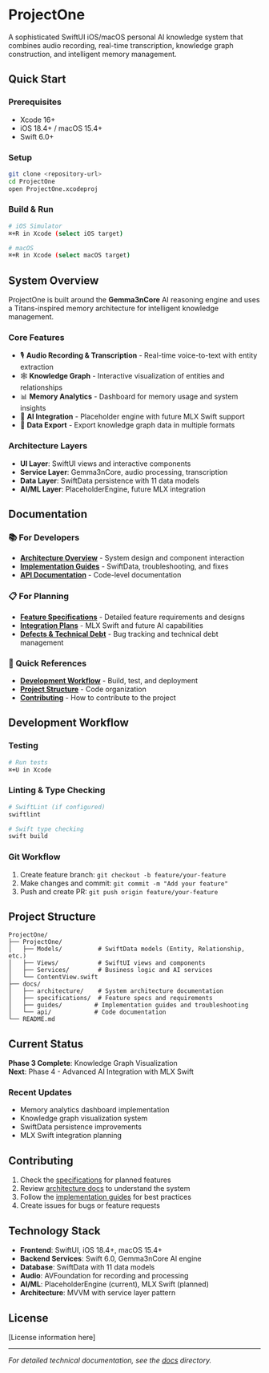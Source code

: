 # ProjectOne

A sophisticated SwiftUI iOS/macOS personal AI knowledge system that combines audio recording, real-time transcription, knowledge graph construction, and intelligent memory management.

## Quick Start

### Prerequisites
- Xcode 16+ 
- iOS 18.4+ / macOS 15.4+
- Swift 6.0+

### Setup
```bash
git clone <repository-url>
cd ProjectOne
open ProjectOne.xcodeproj
```

### Build & Run
```bash
# iOS Simulator
⌘+R in Xcode (select iOS target)

# macOS
⌘+R in Xcode (select macOS target)
```

## System Overview

ProjectOne is built around the **Gemma3nCore** AI reasoning engine and uses a Titans-inspired memory architecture for intelligent knowledge management.

### Core Features
- 🎙️ **Audio Recording & Transcription** - Real-time voice-to-text with entity extraction
- 🕸️ **Knowledge Graph** - Interactive visualization of entities and relationships  
- 📊 **Memory Analytics** - Dashboard for memory usage and system insights
- 🧠 **AI Integration** - Placeholder engine with future MLX Swift support
- 💾 **Data Export** - Export knowledge graph data in multiple formats

### Architecture Layers
- **UI Layer**: SwiftUI views and interactive components
- **Service Layer**: Gemma3nCore, audio processing, transcription
- **Data Layer**: SwiftData persistence with 11 data models
- **AI/ML Layer**: PlaceholderEngine, future MLX integration

## Documentation

### 📚 For Developers
- **[Architecture Overview](docs/architecture/)** - System design and component interaction
- **[Implementation Guides](docs/guides/)** - SwiftData, troubleshooting, and fixes
- **[API Documentation](docs/api/)** - Code-level documentation

### 📋 For Planning
- **[Feature Specifications](docs/specifications/)** - Detailed feature requirements and designs
- **[Integration Plans](docs/specifications/)** - MLX Swift and future AI capabilities
- **[Defects & Technical Debt](docs/DEFECTS.md)** - Bug tracking and technical debt management

### 🚀 Quick References
- **[Development Workflow](#development-workflow)** - Build, test, and deployment
- **[Project Structure](#project-structure)** - Code organization
- **[Contributing](#contributing)** - How to contribute to the project

## Development Workflow

### Testing
```bash
# Run tests
⌘+U in Xcode
```

### Linting & Type Checking
```bash
# SwiftLint (if configured)
swiftlint

# Swift type checking
swift build
```

### Git Workflow
1. Create feature branch: `git checkout -b feature/your-feature`
2. Make changes and commit: `git commit -m "Add your feature"`
3. Push and create PR: `git push origin feature/your-feature`

## Project Structure

```
ProjectOne/
├── ProjectOne/
│   ├── Models/          # SwiftData models (Entity, Relationship, etc.)
│   ├── Views/           # SwiftUI views and components
│   ├── Services/        # Business logic and AI services
│   └── ContentView.swift
├── docs/
│   ├── architecture/    # System architecture documentation
│   ├── specifications/  # Feature specs and requirements
│   ├── guides/         # Implementation guides and troubleshooting
│   └── api/            # Code documentation
└── README.md
```

## Current Status

**Phase 3 Complete**: Knowledge Graph Visualization  
**Next**: Phase 4 - Advanced AI Integration with MLX Swift

### Recent Updates
- Memory analytics dashboard implementation
- Knowledge graph visualization system
- SwiftData persistence improvements
- MLX Swift integration planning

## Contributing

1. Check the [specifications](docs/specifications/) for planned features
2. Review [architecture docs](docs/architecture/) to understand the system
3. Follow the [implementation guides](docs/guides/) for best practices
4. Create issues for bugs or feature requests

## Technology Stack

- **Frontend**: SwiftUI, iOS 18.4+, macOS 15.4+
- **Backend Services**: Swift 6.0, Gemma3nCore AI engine
- **Database**: SwiftData with 11 data models
- **Audio**: AVFoundation for recording and processing
- **AI/ML**: PlaceholderEngine (current), MLX Swift (planned)
- **Architecture**: MVVM with service layer pattern

## License

[License information here]

---

*For detailed technical documentation, see the [docs](docs/) directory.*